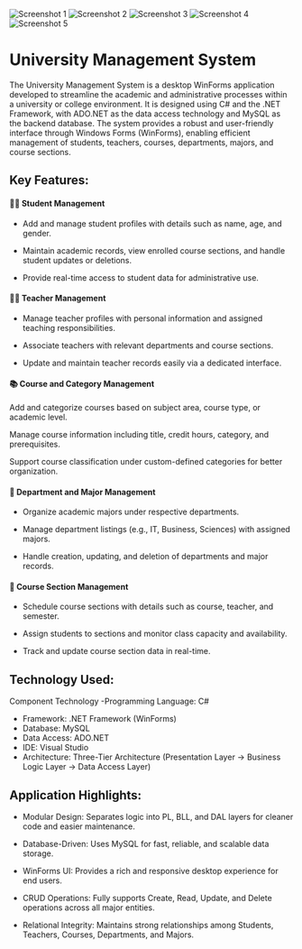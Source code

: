 ![Screenshot 1](https://media.licdn.com/dms/image/v2/D4E22AQFe3RfHukUf5A/feedshare-shrink_2048_1536/B4EZcHGIsVGQAo-/0/1748170739565?e=1758758400&v=beta&t=oz6re2KxAj0itCs9bGHjQdWvnSYjh-cLnJCbnLbJK3s)
![Screenshot 2](https://media.licdn.com/dms/image/v2/D4E22AQHa55yJokzAAA/feedshare-shrink_800/B4EZcHGItAHkAg-/0/1748170739482?e=1758758400&v=beta&t=7wJDgDgeTbQdsXw9P5DFoGb05AiA7hvjYRvkhl8KowY)
![Screenshot 3](https://media.licdn.com/dms/image/v2/D4E22AQGyOFtfpu6STw/feedshare-shrink_800/B4EZcHGIsrHYAg-/0/1748170739445?e=1758758400&v=beta&t=BFJBysRFz2p1o8eyMv83DpJYBasIaFeedi1r-MPkg8Y)
![Screenshot 4](https://media.licdn.com/dms/image/v2/D4E22AQHpSJp0MmdBgA/feedshare-shrink_1280/B4EZcHGIsWHYAk-/0/1748170739273?e=1758758400&v=beta&t=mcBROW6aixjqojJ-c6_Du_vW76zmpcHCdOKgbi2vWcM)
![Screenshot 5](https://media.licdn.com/dms/image/v2/D4E22AQFBwU2Gr4ToRw/feedshare-shrink_800/B4EZcHGIsvHIAk-/0/1748170739445?e=1758758400&v=beta&t=BdZEhu8ywb5Xc-nvm9pIjPB1orC2TDuBG84uon0n4Is)

# University Management System
The University Management System is a desktop WinForms application developed to streamline the academic and administrative processes within a university or college environment. It is designed using C# and the .NET Framework, with ADO.NET as the data access technology and MySQL as the backend database. The system provides a robust and user-friendly interface through Windows Forms (WinForms), enabling efficient management of students, teachers, courses, departments, majors, and course sections.

## Key Features:
#### 👨‍🎓 Student Management
- Add and manage student profiles with details such as name, age, and gender.

- Maintain academic records, view enrolled course sections, and handle student updates or deletions.

- Provide real-time access to student data for administrative use.

#### 👨‍🏫 Teacher Management
- Manage teacher profiles with personal information and assigned teaching responsibilities.

- Associate teachers with relevant departments and course sections.

- Update and maintain teacher records easily via a dedicated interface.

#### 📚 Course and Category Management
Add and categorize courses based on subject area, course type, or academic level.

Manage course information including title, credit hours, category, and prerequisites.

Support course classification under custom-defined categories for better organization.

#### 🏫 Department and Major Management
- Organize academic majors under respective departments.

- Manage department listings (e.g., IT, Business, Sciences) with assigned majors.

- Handle creation, updating, and deletion of departments and major records.

#### 🧾 Course Section Management
- Schedule course sections with details such as course, teacher, and semester.

- Assign students to sections and monitor class capacity and availability.

- Track and update course section data in real-time.

## Technology Used:
Component	Technology
-Programming Language:	C#
- Framework:	.NET Framework (WinForms)
- Database:	MySQL
- Data Access:	ADO.NET
- IDE:	Visual Studio
- Architecture:	Three-Tier Architecture (Presentation Layer → Business Logic Layer → Data Access Layer)

## Application Highlights:
- Modular Design: Separates logic into PL, BLL, and DAL layers for cleaner code and easier maintenance.

- Database-Driven: Uses MySQL for fast, reliable, and scalable data storage.

- WinForms UI: Provides a rich and responsive desktop experience for end users.

- CRUD Operations: Fully supports Create, Read, Update, and Delete operations across all major entities.

- Relational Integrity: Maintains strong relationships among Students, Teachers, Courses, Departments, and Majors.
